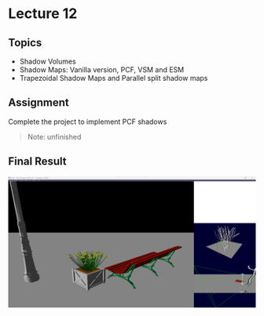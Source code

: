 # Lecture 12

## Topics

* Shadow Volumes
* Shadow Maps: Vanilla version, PCF, VSM and ESM
* Trapezoidal Shadow Maps and Parallel split shadow maps

## Assignment

Complete the project to implement PCF shadows

> Note: unfinished

## Final Result

<p align="center">
  <img  src="images/img.png">
</p>